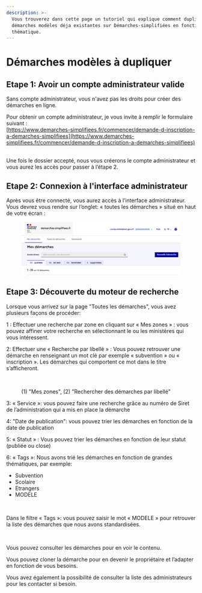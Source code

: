 ```yaml
---
description: >-
  Vous trouverez dans cette page un tutoriel qui explique comment dupliquer des
  démarches modèles déja existantes sur Démarches-simplifiées en fonction d'une
  thématique.
---
```


# Démarches modèles à dupliquer

## Etape 1: Avoir un compte administrateur valide

Sans compte administrateur, vous n'avez pas les droits pour créer des démarches en ligne.

Pour obtenir un compte administrateur, je vous invite à remplir le formulaire suivant :\
[https://www.demarches-simplifiees.fr/commencer/demande-d-inscription-a-demarches-simplifiees](https://www.demarches-simplifiees.fr/commencer/demande-d-inscription-a-demarches-simplifiees)

\
Une fois le dossier accepté, nous vous créerons le compte administrateur et vous aurez les accès pour passer à l’étape 2.&#x20;

## Etape 2: Connexion à l'interface administrateur

Après vous être connecté, vous aurez accès à l’interface administrateur. Vous devrez vous rendre sur l’onglet: « toutes les démarches » situé en haut de votre écran :&#x20;

<figure><img src="../.gitbook/assets/image (3).png" alt=""><figcaption></figcaption></figure>

## Etape 3: Découverte du moteur de recherche

Lorsque vous arrivez sur la page "Toutes les démarches", vous avez plusieurs façons de procéder:

1 : Effectuer une recherche par zone en cliquant sur « Mes zones » : vous pouvez affiner votre recherche en sélectionnant le ou les ministères qui vous intéressent.

2: Effectuer une « Recherche par libellé » : Vous pouvez retrouver une démarche en renseignant un mot clé par exemple « subvention » ou « inscription ». Les démarches qui comportent ce mot dans le titre s’afficheront.

<figure><img src="../.gitbook/assets/Etape 3.png" alt=""><figcaption><p>(1) "Mes zones", (2) "Rechercher des démarches par libellé"</p></figcaption></figure>

3: « Service »: vous pouvez faire une recherche grâce au numéro de Siret de l’administration qui a mis en place la démarche

4: "Date de publication": vous pouvez trier les démarches en fonction de la date de publication

5: « Statut » : Vous pouvez trier les démarches en fonction de leur statut (publiée ou close)

6: « Tags »: Nous avons trié les démarches en fonction de grandes thématiques, par exemple:

* Subvention
* Scolaire
* Etrangers
* MODELE&#x20;

<figure><img src="../.gitbook/assets/Screenshot 2023-11-06 11.19.14.png" alt=""><figcaption></figcaption></figure>

Dans le filtre « Tags »: vous pouvez saisir le mot « MODELE » pour retrouver la liste des démarches que nous avons standardisées.

<figure><img src="../.gitbook/assets/Etape 4.png" alt=""><figcaption></figcaption></figure>

Vous pouvez consulter les démarches pour en voir le contenu.

Vous pouvez cloner la démarche pour en devenir le propriétaire et l’adapter en fonction de vous besoins.

Vous avez également la possibilité de consulter la liste des administrateurs pour les contacter si besoin.&#x20;
